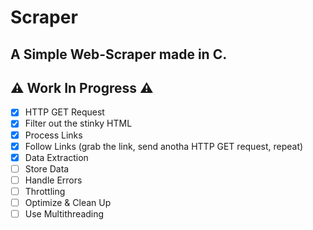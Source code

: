 # Scraper

A Simple Web-Scraper made in C.
---

⚠️ Work In Progress ⚠️
---
- [X] HTTP GET Request
- [X] Filter out the stinky HTML
- [X] Process Links
- [X] Follow Links (grab the link, send anotha HTTP GET request, repeat)
- [X] Data Extraction
- [ ] Store Data
- [ ] Handle Errors
- [ ] Throttling
- [ ] Optimize & Clean Up
- [ ] Use Multithreading
